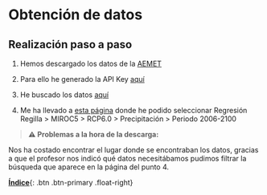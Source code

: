 # Obtención de datos

## Realización paso a paso

1. Hemos descargado los datos de la [AEMET](https://opendata.aemet.es/centrodedescargas/productosAEMET)

2. Para ello he generado la API Key [aquí](https://opendata.aemet.es/centrodedescargas/inicio)

3. He buscado los datos [aquí](https://opendata.aemet.es/centrodedescargas/productosAEMET)

4. Me ha llevado a [esta página](https://www.aemet.es/es/serviciosclimaticos/cambio_climat/datos_diarios?w=0&w2=0&cm=sdsm_rej&mo=MIROC5&es=RCP60&va=precip&pe=2006-2100&b=1) donde he podido seleccionar Regresión Regilla > MIROC5 > RCP6.0 > Precipitación > Periodo 2006-2100

> **⚠️ Problemas a la hora de la descarga:**

Nos ha costado encontrar el lugar donde se encontraban los datos, gracias a que el profesor nos indicó qué datos necesitábamos pudimos filtrar la búsqueda que aparece en la página del punto 4.

[**Índice**](../README.md){: .btn .btn-primary .float-right}    